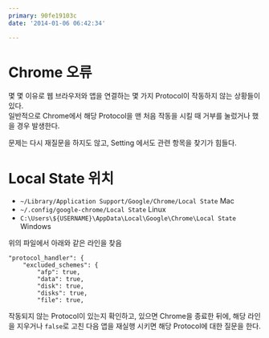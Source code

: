 ```yaml
---
primary: 90fe19103c
date: '2014-01-06 06:42:34'

---
```


# Chrome 오류
몇 몇 이유로 웹 브라우저와 앱을 연결하는 몇 가지 Protocol이 작동하지 않는 상황들이 있다.    
일반적으로 Chrome에서 해당 Protocol을 맨 처음 작동을 시킬 때 거부를 눌렀거나 했을 경우 발생한다.

문제는 다시 재질문을 하지도 않고, Setting 에서도 관련 항목을 찾기가 힘들다.

# Local State 위치
- `~/Library/Application Support/Google/Chrome/Local State` Mac
- `~/.config/google-chrome/Local State` Linux
- `C:\Users\${USERNAME}\AppData\Local\Google\Chrome\Local State` Windows

위의 파일에서 아래와 같은 라인을 찾음

	"protocol_handler": { 
		"excluded_schemes": { 
			"afp": true, 
			"data": true, 
			"disk": true, 
			"disks": true, 
			"file": true, 

작동되지 않는 Protocol이 있는지 확인하고, 있으면 Chrome을 종료한 뒤에, 해당 라인을 지우거나 `false`로 고친 다음 앱을 재실행 시키면 해당 Protocol에 대한 질문을 한다.

